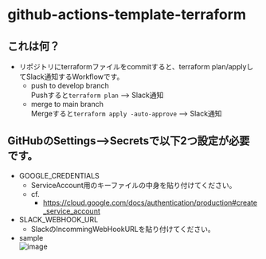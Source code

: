 # github-actions-template-terraform

## これは何？  
- リポジトリにterraformファイルをcommitすると、terraform plan/applyしてSlack通知するWorkflowです。
   - push to develop branch  
     Pushすると`terraform plan` --> Slack通知  
   - merge to main branch  
     Mergeすると`terraform apply -auto-approve` --> Slack通知  

## GitHubのSettings-->Secretsで以下2つ設定が必要です。
- GOOGLE_CREDENTIALS
   - ServiceAccount用のキーファイルの中身を貼り付けてください。	
   - cf.
      - https://cloud.google.com/docs/authentication/production#create_service_account
- SLACK_WEBHOOK_URL
   - SlackのIncommingWebHookURLを貼り付けてください。	
- sample  
![image](https://user-images.githubusercontent.com/6356691/100606598-0556b900-334d-11eb-9dd6-3255c8e7acec.png)
